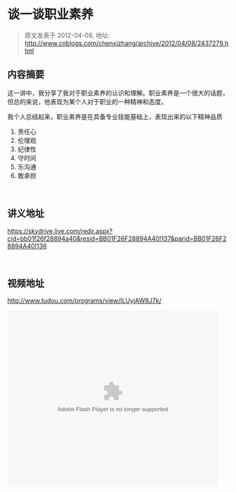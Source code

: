 # 谈一谈职业素养 
> 原文发表于 2012-04-08, 地址: http://www.cnblogs.com/chenxizhang/archive/2012/04/08/2437279.html 


<h2>内容摘要</h2> <p>这一讲中，我分享了我对于职业素养的认识和理解。职业素养是一个很大的话题，但总的来说，他表现为某个人对于职业的一种精神和态度。</p> <p>我个人总结起来，职业素养是在具备专业技能基础上，表现出来的以下精神品质</p> <ol> <li>责任心</li> <li>伦理观</li> <li>纪律性</li> <li>守时间</li> <li>乐沟通</li> <li>敢承担</li></ol> <p>&nbsp;</p> <h2>讲义地址</h2> <p><a title="https://skydrive.live.com/redir.aspx?cid=bb01f26f28894a40&amp;resid=BB01F26F28894A40!137&amp;parid=BB01F26F28894A40!136" href="https://skydrive.live.com/redir.aspx?cid=bb01f26f28894a40&amp;resid=BB01F26F28894A40!137&amp;parid=BB01F26F28894A40!136">https://skydrive.live.com/redir.aspx?cid=bb01f26f28894a40&amp;resid=BB01F26F28894A40!137&amp;parid=BB01F26F28894A40!136</a></p> <p>&nbsp;</p> <h2>视频地址</h2> <p><a title="http://www.tudou.com/programs/view/ILUyjAW8J7k/" href="http://www.tudou.com/programs/view/ILUyjAW8J7k/">http://www.tudou.com/programs/view/ILUyjAW8J7k/</a></p> <p><embed src="http://www.tudou.com/v/ILUyjAW8J7k/&amp;rpid=101037296&amp;resourceId=101037296_05_05_99/v.swf" type="application/x-shockwave-flash" allowscriptaccess="always" allowfullscreen="true" wmode="opaque" width="480" height="400"></embed></p>